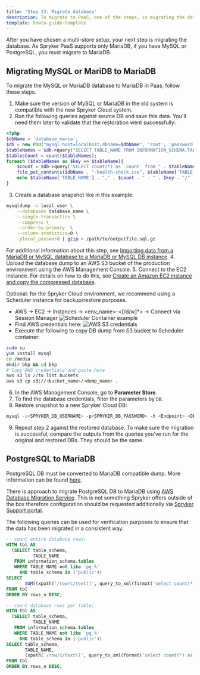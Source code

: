 ```yaml
---
title: 'Step 13: Migrate database'
description: To migrate to PaaS, one of the steps, is migrating the database
template: howto-guide-template
---
```


After you have chosen a multi-store setup, your next step is migrating the database. As Spryker PaaS supports only MariaDB, if you have MySQL or PostgreSQL, you must migrate to MariaDB. 

## Migrating MySQL or MariDB to MariaDB

To migrate the MySQL or MariaDB database to MariaDB in Paas, follow these steps.

1. Make sure the version of MySQL or MariaDB in the old system is compatible with the new Spryker Cloud system.
2. Run the following queries against source DB and save this data. You'll need them later to validate that the restoration went successfully:

```php
<?php
$dbName = 'database_maria';
$db = new PDO("mysql:host=localhost;dbname=$dbName", 'root', 'password');
$tableNames = $db->query("SELECT TABLE_NAME FROM INFORMATION_SCHEMA.TABLES WHERE TABLE_SCHEMA = '" . $dbName . "'")->fetchAll(PDO::FETCH_ASSOC);
$tablesCount = count($tableNames);
foreach ($tableNames as $key => $tableName){
	$count = $db->query("SELECT count(*) as `count` from " . $tableName['TABLE_NAME'])->fetchColumn();
    file_put_contents($dbName . "-health-check.csv", $tableName['TABLE_NAME'] . "," . $count . PHP_EOL, FILE_APPEND);
    echo $tableName['TABLE_NAME'] . "," . $count . " - " . $key . "/" . $tablesCount . PHP_EOL;
}

```
3. Create a database snapshot like in this example:

```bash
mysqldump -u local_user \
    --databases database_name \
    --single-transaction \
    --compress \
    --order-by-primary  \
    --column-statistics=0 \
    -plocal_password | gzip > /path/to/outputfile.sql.gz
```
For additional information about this step, see [Importing data from a MariaDB or MySQL database to a MariaDB or MySQL DB instance](https://docs.aws.amazon.com/AmazonRDS/latest/UserGuide/MySQL.Procedural.Importing.SmallExisting.html).
4. Upload the database dump to an AWS S3 bucket of the production environment using the AWS Management Console.
5. Connect to the EC2 instance. For details on how to do this, see [Create an Amazon EC2 instance and copy the compressed database](https://docs.aws.amazon.com/AmazonRDS/latest/UserGuide/MySQL.Procedural.Importing.NonRDSRepl.html#MySQL.Procedural.Importing.Import.Database).

Optional: for the Spryker Cloud environment, we recommend using a Scheduler instance for backup/restore purposes.
* AWS → EC2 → Instances → <env_name>-<[/d/w]*> → Connect via Session Manager
  ![Scheduler Container example](../images/scheduler-container-example.png "Scheduler Container example")
* Find AWS credentials here:
  ![AWS S3 credentials](../images/aws-s3-credentials.png "AWS S3 credentials")
* Execute the following to copy DB dump from S3 bucket to Scheduler container:
      
```bash
sudo su
yum install mysql
cd /media
mkdir bkp && cd bkp
# Copy AWS credentials and paste here
aws s3 ls //to list buckets
aws s3 cp s3://<bucket_name>/<dump_name> .
```
6. In the AWS Management Console, go to **Parameter Store**.
7. To find the database credentials, filter the parameters by `DB`.      
8. Restore snapshot to a new Spryker Cloud DB:

```bash
mysql -u<SPRYKER_DB_USERNAME> -p<SPRYKER_DB_PASSWORD> -h <Endpoint> <DB name> < <dump_name>.sql
```
9. Repeat step 2 against the restored database. To make sure the migration is successful, compare the outputs from the queries you've run for the original and restored DBs. They should be the same.

## PostgreSQL to MariaDB
PostgreSQL DB must be converted to MariaDB compatible dump. More information can be found [here](https://mariadb.com/kb/en/migrating-to-mariadb-from-postgresql/).

There is approach to migrate PostgreSQL DB to MariaDB using [AWS Database Migration Service](https://docs.aws.amazon.com/dms/latest/userguide/CHAP_Source.PostgreSQL.html). This is not something Spryker offers outside of the box therefore configuration should be requested additionally via [Spryker Support portal](https://support.spryker.com/).

The following queries can be used for verification purposes to ensure that the data has been migrated in a consistent way:
```sql
-- count entire database rows;
WITH tbl AS
  (SELECT table_schema,
          TABLE_NAME
   FROM information_schema.tables
   WHERE TABLE_NAME not like 'pg_%'
     AND table_schema in ('public'))
SELECT 
       SUM((xpath('/row/c/text()', query_to_xml(format('select count(*) as c from %I.%I', table_schema, TABLE_NAME), FALSE, TRUE, '')))[1]::text::int) AS rows_n
FROM tbl
ORDER BY rows_n DESC;

-- count database rows per table;
WITH tbl AS
  (SELECT table_schema,
          TABLE_NAME
   FROM information_schema.tables
   WHERE TABLE_NAME not like 'pg_%'
     AND table_schema in ('public'))
SELECT table_schema,
       TABLE_NAME,
       (xpath('/row/c/text()', query_to_xml(format('select count(*) as c from %I.%I', table_schema, TABLE_NAME), FALSE, TRUE, '')))[1]::text::int AS rows_n
FROM tbl
ORDER BY rows_n DESC;
```
